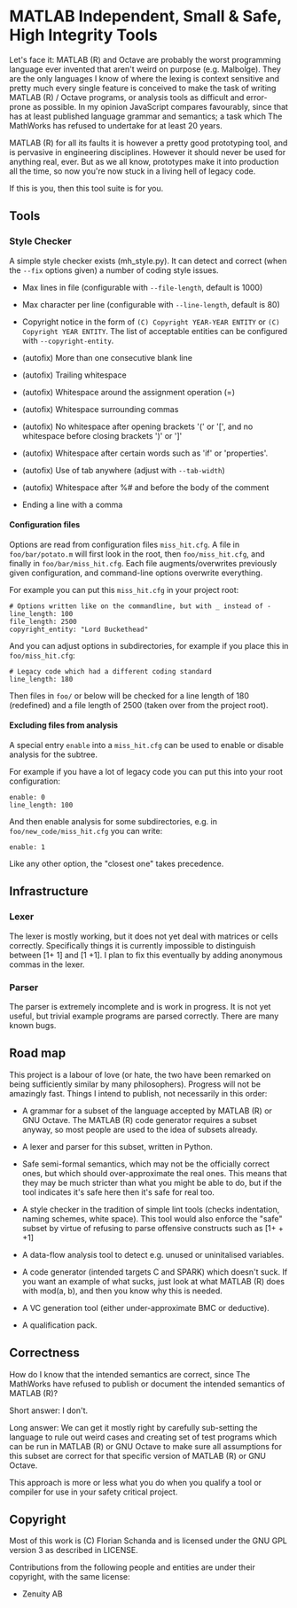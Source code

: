 # MATLAB Independent, Small & Safe, High Integrity Tools

Let's face it: MATLAB (R) and Octave are probably the worst
programming language ever invented that aren't weird on purpose
(e.g. Malbolge). They are the only languages I know of where the
lexing is context sensitive and pretty much every single feature is
conceived to make the task of writing MATLAB (R) / Octave programs, or
analysis tools as difficult and error-prone as possible. In my opinion
JavaScript compares favourably, since that has at least published
language grammar and semantics; a task which The MathWorks has refused
to undertake for at least 20 years.

MATLAB (R) for all its faults it is however a pretty good prototyping
tool, and is pervasive in engineering disciplines. However it should
never be used for anything real, ever. But as we all know, prototypes
make it into production all the time, so now you're now stuck in a
living hell of legacy code.

If this is you, then this tool suite is for you.

## Tools

### Style Checker

A simple style checker exists (mh_style.py). It can detect and correct
(when the `--fix` options given) a number of coding style issues.

* Max lines in file (configurable with `--file-length`, default is
  1000)

* Max character per line (configurable with `--line-length`, default
  is 80)

* Copyright notice in the form of `(C) Copyright YEAR-YEAR ENTITY` or
  `(C) Copyright YEAR ENTITY`. The list of acceptable entities can be
  configured with `--copyright-entity`.

* (autofix) More than one consecutive blank line

* (autofix) Trailing whitespace

* (autofix) Whitespace around the assignment operation (=)

* (autofix) Whitespace surrounding commas

* (autofix) No whitespace after opening brackets '(' or '[', and no
  whitespace before closing brackets ')' or ']'

* (autofix) Whitespace after certain words such as 'if' or 'properties'.

* (autofix) Use of tab anywhere (adjust with `--tab-width`)

* (autofix) Whitespace after %# and before the body of the comment

* Ending a line with a comma

#### Configuration files

Options are read from configuration files `miss_hit.cfg`. A file in
`foo/bar/potato.m` will first look in the root, then
`foo/miss_hit.cfg`, and finally in `foo/bar/miss_hit.cfg`. Each file
augments/overwrites previously given configuration, and command-line
options overwrite everything.

For example you can put this `miss_hit.cfg` in your project root:

```
# Options written like on the commandline, but with _ instead of -
line_length: 100
file_length: 2500
copyright_entity: "Lord Buckethead"
```

And you can adjust options in subdirectories, for example if you place
this in `foo/miss_hit.cfg`:

```
# Legacy code which had a different coding standard
line_length: 180
```

Then files in `foo/` or below will be checked for a line length of 180
(redefined) and a file length of 2500 (taken over from the project
root).

#### Excluding files from analysis

A special entry `enable` into a `miss_hit.cfg` can be used to enable
or disable analysis for the subtree.

For example if you have a lot of legacy code you can put this into
your root configuration:

```
enable: 0
line_length: 100
```

And then enable analysis for some subdirectories, e.g. in
`foo/new_code/miss_hit.cfg` you can write:

```
enable: 1
```

Like any other option, the "closest one" takes precedence.

## Infrastructure

### Lexer

The lexer is mostly working, but it does not yet deal with matrices or
cells correctly. Specifically things it is currently impossible to
distinguish between [1+ 1] and [1 +1]. I plan to fix this eventually
by adding anonymous commas in the lexer.

### Parser

The parser is extremely incomplete and is work in progress. It is not
yet useful, but trivial example programs are parsed correctly. There
are many known bugs.

## Road map

This project is a labour of love (or hate, the two have been remarked
on being sufficiently similar by many philosophers). Progress will not
be amazingly fast. Things I intend to publish, not necessarily in this
order:

* A grammar for a subset of the language accepted by MATLAB (R) or GNU
  Octave. The MATLAB (R) code generator requires a subset anyway, so
  most people are used to the idea of subsets already.

* A lexer and parser for this subset, written in Python.

* Safe semi-formal semantics, which may not be the officially correct
  ones, but which should over-approximate the real ones. This means
  that they may be much stricter than what you might be able to do,
  but if the tool indicates it's safe here then it's safe for real
  too.

* A style checker in the tradition of simple lint tools (checks
  indentation, naming schemes, white space). This tool would also
  enforce the "safe" subset by virtue of refusing to parse offensive
  constructs such as [1+ + +1]

* A data-flow analysis tool to detect e.g. unused or uninitalised
  variables.

* A code generator (intended targets C and SPARK) which doesn't
  suck. If you want an example of what sucks, just look at what MATLAB
  (R) does with mod(a, b), and then you know why this is needed.

* A VC generation tool (either under-approximate BMC or deductive).

* A qualification pack.

## Correctness

How do I know that the intended semantics are correct, since The
MathWorks have refused to publish or document the intended semantics
of MATLAB (R)?

Short answer: I don't.

Long answer: We can get it mostly right by carefully sub-setting the
language to rule out weird cases and creating set of test programs
which can be run in MATLAB (R) or GNU Octave to make sure all
assumptions for this subset are correct for that specific version of
MATLAB (R) or GNU Octave.

This approach is more or less what you do when you qualify a tool or
compiler for use in your safety critical project.

## Copyright

Most of this work is (C) Florian Schanda and is licensed under the GNU
GPL version 3 as described in LICENSE.

Contributions from the following people and entities are under their
copyright, with the same license:

* Zenuity AB
